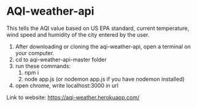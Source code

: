 # AQI-weather-api
This tells the AQI value based on US EPA standard, current temperature, wind speed and humidity of the city entered by the user.

1) After downloading or cloning the aqi-weather-api, open a terminal on your computer.
2) cd to aqi-weather-api-master folder
3) run these commands:
    1. npm i 
    2. node app.js (or nodemon app.js if you have nodemon installed)
4) open chrome, write localhost:3000 in url 

Link to website:  https://aqi-weather.herokuapp.com/
